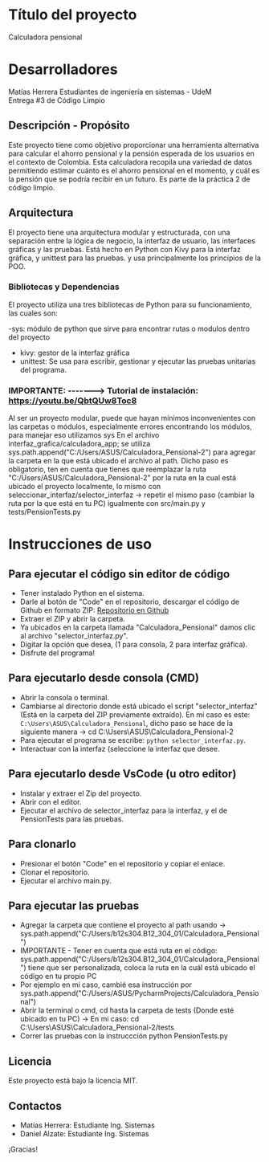 # Título del proyecto
Calculadora pensional

# Desarrolladores
Matías Herrera
Estudiantes de ingeniería en sistemas - UdeM  
Entrega #3 de Código Limpio

## Descripción - Propósito
Este proyecto tiene como objetivo proporcionar una herramienta alternativa para calcular el ahorro pensional y la pensión esperada de los usuarios en el contexto de Colombia. Esta calculadora recopila una variedad de datos permitiendo estimar cuánto es el ahorro pensional en el momento, y cuál es la pensión que se podría recibir en un futuro. Es parte de la práctica 2 de código limpio.

## Arquitectura
El proyecto tiene una arquitectura modular y estructurada, con una separación entre la lógica de negocio, la interfaz de usuario, las interfaces gráficas y las pruebas. Está hecho en Python con Kivy para la interfaz gráfica, y unittest para las pruebas. y usa principalmente los principios de la POO.

### Bibliotecas y Dependencias
El proyecto utiliza una tres bibliotecas de Python para su funcionamiento, las cuales son:

-sys: módulo de python que sirve para encontrar rutas o modulos dentro del proyecto
- kivy: gestor de la interfaz gráfica
- unittest: Se usa para escribir, gestionar y ejecutar las pruebas unitarias del programa.



### IMPORTANTE:  -------> Tutorial de instalación: https://youtu.be/QbtQUw8Toc8
Al ser un proyecto modular, puede que hayan mínimos inconvenientes con las carpetas o módulos, especialmente errores encontrando los módulos, para manejar eso utilizamos sys
En el archivo interfaz_grafica/calculadora_app; se utiliza sys.path.append("C:/Users/ASUS/Calculadora_Pensional-2") para agregar la carpeta en la que está ubicado el archivo al path.
Dicho paso es obligatorio, ten en cuenta que tienes que reemplazar la ruta "C:/Users/ASUS/Calculadora_Pensional-2" por la ruta en la cual está ubicado el proyecto localmente, lo mismo con seleccionar_interfaz/selector_interfaz -> repetir el mismo paso (cambiar la ruta por la que está en tu PC) igualmente con src/main.py y tests/PensionTests.py



# Instrucciones de uso
## Para ejecutar el código sin editor de código
- Tener instalado Python en el sistema.
- Darle al botón de "Code" en el repositorio, descargar el código de Github en formato ZIP: [Repositorio en Github](https://github.com/TartarusBoss/Calculadora_Pensional.git)
- Extraer el ZIP y abrir la carpeta.
- Ya ubicados en la carpeta llamada "Calculadora_Pensional" damos clic al archivo "selector_interfaz.py".
- Digitar la opción que desea, (1 para consola, 2 para interfaz gráfica).
- Disfrute del programa!

## Para ejecutarlo desde consola (CMD)
- Abrir la consola o terminal.
- Cambiarse al directorio donde está ubicado el script "selector_interfaz" (Está en la carpeta del ZIP previamente extraído). En mi caso es este: `C:\Users\ASUS\Calculadora_Pensional`,
dicho paso se hace de la siguiente manera -> cd C:\Users\ASUS\Calculadora_Pensional-2
- Para ejecutar el programa se escribe: `python selector_interfaz.py`.
- Interactuar con la interfaz (seleccione la interfaz que desee.

## Para ejecutarlo desde VsCode (u otro editor)
- Instalar y extraer el Zip del proyecto.
- Abrir con el editor.
- Ejecutar el archivo de selector_interfaz para la interfaz, y el de PensionTests para las pruebas.

## Para clonarlo
- Presionar el botón "Code" en el repositorio y copiar el enlace.
- Clonar el repositorio.
- Ejecutar el archivo main.py.

## Para ejecutar las pruebas
- Agregar la carpeta que contiene el proyecto al path usando -> sys.path.append("C:/Users/b12s304.B12_304_01/Calculadora_Pensional") 
- IMPORTANTE - Tener en cuenta que está ruta en el código: sys.path.append("C:/Users/b12s304.B12_304_01/Calculadora_Pensional") tiene que
ser personalizada, coloca la ruta en la cuál está ubicado el código en tu propio PC
- Por ejemplo en mi caso, cambié esa instrucción por sys.path.append("C:/Users/ASUS/PycharmProjects/Calculadora_Pensional")
- Abrir la terminal o cmd, cd hasta la carpeta de tests (Donde esté ubicado en tu PC) -> En mi caso: cd C:\Users\ASUS\Calculadora_Pensional-2/tests
- Correr las pruebas con la instruccción python PensionTests.py

## Licencia
Este proyecto está bajo la licencia MIT.

## Contactos
- Matías Herrera: Estudiante Ing. Sistemas
- Daniel Alzate: Estudiante Ing. Sistemas

¡Gracias!

